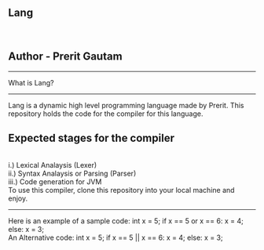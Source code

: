 <h2>Lang</h2>
<br>
<h2> Author - Prerit Gautam</h2>
<hr>
What is Lang?
<hr>
Lang is a dynamic high level programming language made by Prerit. This repository holds the code for the compiler for this language.
<br>
<h2>Expected stages for the compiler</h2>
<br>
i.) Lexical Analaysis (Lexer)
<br>
ii.) Syntax Analaysis or Parsing (Parser)
<br>
iii.) Code generation for JVM 
<br>
To use this compiler, clone this repository into your local machine and enjoy.
<hr>
Here is an example of a sample code:
int x = 5;
if x == 5 or x == 6:
    x = 4;
else:
    x = 3;

<br>
An Alternative code:
int x = 5;
if x == 5 || x == 6:
    x = 4;
else:
    x = 3;

